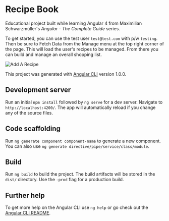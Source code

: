 # Recipe Book

Educational project built while learning Angular 4 from Maximilian Schwarzmüller's *Angular - The Complete Guide* series. 

To get started, you can use the test user `test@test.com` with p/w `testing`. Then be sure to Fetch Data from the Manage menu at the top right corner of the page. This will load the user's recipes to be managed. From there you can build and manage an overall shopping list.

![Add A Recipe](https://i.imgur.com/wm3QdjM.png)

This project was generated with [Angular CLI](https://github.com/angular/angular-cli) version 1.0.0.

## Development server

Run an initial `npm install` followed by `ng serve` for a dev server. Navigate to `http://localhost:4200/`. The app will automatically reload if you change any of the source files.

## Code scaffolding

Run `ng generate component component-name` to generate a new component. You can also use `ng generate directive/pipe/service/class/module`.

## Build

Run `ng build` to build the project. The build artifacts will be stored in the `dist/` directory. Use the `-prod` flag for a production build.

## Further help

To get more help on the Angular CLI use `ng help` or go check out the [Angular CLI README](https://github.com/angular/angular-cli/blob/master/README.md).
